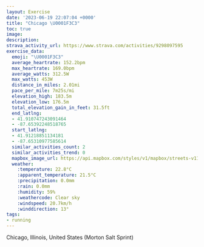 ```yaml
---
layout: Exercise
date: '2023-06-19 22:07:04 +0000'
title: "Chicago \U0001F3C3"
toc: true
image:
description:
strava_activity_url: https://www.strava.com/activities/9298097595
exercise_data:
  emoji: "\U0001F3C3"
  average_heartrate: 152.2bpm
  max_heartrate: 169.0bpm
  average_watts: 312.5W
  max_watts: 453W
  distance_in_miles: 2.01mi
  pace_per_mile: 7m25s/mi
  elevation_high: 183.5m
  elevation_low: 176.5m
  total_elevation_gain_in_feet: 31.5ft
  end_latlng:
  - 41.910747243091464
  - -87.65392248518765
  start_latlng:
  - 41.91218851134181
  - -87.65310977585614
  similar_activities_count: 2
  similar_activities_trend: 0
  mapbox_image_url: https://api.mapbox.com/styles/v1/mapbox/streets-v11/static/path-5+787af2-1.0(oux~Fnv~uOZC%7C%40%40XCjAAXBRGrAaAjAaAx%40o%40n%40%5Df%40SzAeAXQfIoGlCgB%60%40_%40PWTQp%40k%40nA%7B%40%7C%40y%40LGDBBJAbCDhCCzBHbGHnT%40ZFf%40In%40C%7CAHxICjAI%5C%7D%40x%40yA%7CAu%40%60%40w%40Rc%40%40o%40FkGv%40%7BANSJ%5DZ%7B%40%60%40cExBgAh%40aAj%40k%40Ti%40Zk%40VyAx%40YJCwEEw%40Bo%40GeKC%7BH),pin-s-s+e5b22e(-87.65304,41.9108),pin-s-f+89ae00(-87.65683000000004,41.9107)/auto/800x800?access_token=pk.eyJ1Ijoiam9zaGJlY2ttYW4iLCJhIjoiY205eWR2aDd1MWZ6djJrbXc4a3M0bWZleiJ9.XiG9OWkNcZk2QzjJbxLB4A
  weather:
    :temperature: 22.8°C
    :apparent_temperature: 21.5°C
    :precipitation: 0.0mm
    :rain: 0.0mm
    :humidity: 59%
    :weathercode: Clear sky
    :windspeed: 20.7km/h
    :winddirection: 13°
tags:
- running
---
```

Chicago, Illinois, United States (Morton Salt Sprint)
